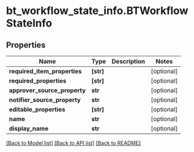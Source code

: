 # bt_workflow_state_info.BTWorkflowStateInfo

## Properties
Name | Type | Description | Notes
------------ | ------------- | ------------- | -------------
**required_item_properties** | **[str]** |  | [optional] 
**required_properties** | **[str]** |  | [optional] 
**approver_source_property** | **str** |  | [optional] 
**notifier_source_property** | **str** |  | [optional] 
**editable_properties** | **[str]** |  | [optional] 
**name** | **str** |  | [optional] 
**display_name** | **str** |  | [optional] 

[[Back to Model list]](../README.md#documentation-for-models) [[Back to API list]](../README.md#documentation-for-api-endpoints) [[Back to README]](../README.md)


